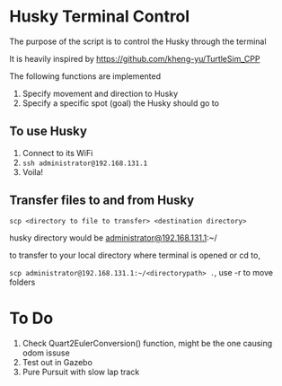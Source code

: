 # Husky Terminal Control
The purpose of the script is to control the Husky through the terminal

It is heavily inspired by https://github.com/kheng-yu/TurtleSim_CPP

The following functions are implemented
1) Specify movement and direction to Husky
2) Specify a specific spot (goal) the Husky should go to

## To use Husky
1. Connect to its WiFi
2. `ssh administrator@192.168.131.1`
3. Voila!

## Transfer files to and from Husky
`scp <directory to file to transfer> <destination directory>`

husky directory would be administrator@192.168.131.1:~/<directorypath>

to transfer to your local directory where terminal is opened or cd to,

`scp administrator@192.168.131.1:~/<directorypath> .`, use -r to move folders
  
# To Do
1. Check Quart2EulerConversion() function, might be the one causing odom issuse
2. Test out in Gazebo
3. Pure Pursuit with slow lap track
